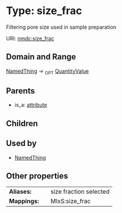 
# Type: size_frac


Filtering pore size used in sample preparation

URI: [nmdc:size_frac](https://microbiomedata/meta/size_frac)


## Domain and Range

[NamedThing](NamedThing.md) ->  <sub>OPT</sub> [QuantityValue](QuantityValue.md)

## Parents

 *  is_a: [attribute](attribute.md)

## Children


## Used by

 * [NamedThing](NamedThing.md)

## Other properties

|  |  |  |
| --- | --- | --- |
| **Aliases:** | | size fraction selected |
| **Mappings:** | | MIxS:size_frac |

